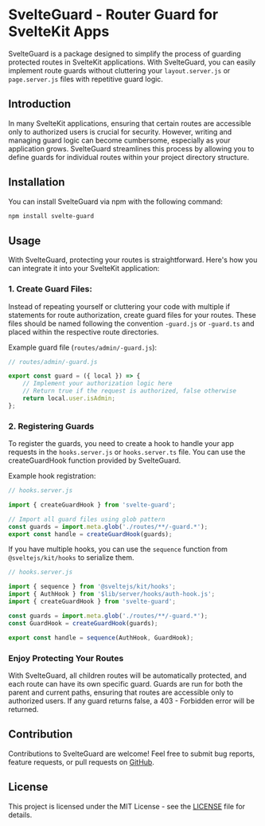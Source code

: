 # SvelteGuard - Router Guard for SvelteKit Apps

SvelteGuard is a package designed to simplify the process of guarding protected routes in SvelteKit applications. With SvelteGuard, you can easily implement route guards without cluttering your `layout.server.js` or `page.server.js` files with repetitive guard logic.

## Introduction

In many SvelteKit applications, ensuring that certain routes are accessible only to authorized users is crucial for security. However, writing and managing guard logic can become cumbersome, especially as your application grows. SvelteGuard streamlines this process by allowing you to define guards for individual routes within your project directory structure.

## Installation

You can install SvelteGuard via npm with the following command:

```bash
npm install svelte-guard
```

## Usage

With SvelteGuard, protecting your routes is straightforward. Here's how you can integrate it into your SvelteKit application:

### 1. Create Guard Files:

Instead of repeating yourself or cluttering your code with multiple if statements for route authorization, create guard files for your routes. These files should be named following the convention `-guard.js` or `-guard.ts` and placed within the respective route directories.

Example guard file (`routes/admin/-guard.js`):

```javascript
// routes/admin/-guard.js

export const guard = ({ local }) => {
	// Implement your authorization logic here
	// Return true if the request is authorized, false otherwise
	return local.user.isAdmin;
};
```

### 2. Registering Guards

To register the guards, you need to create a hook to handle your app requests in the `hooks.server.js` or `hooks.server.ts` file. You can use the createGuardHook function provided by SvelteGuard.

Example hook registration:

```javascript
// hooks.server.js

import { createGuardHook } from 'svelte-guard';

// Import all guard files using glob pattern
const guards = import.meta.glob('./routes/**/-guard.*');
export const handle = createGuardHook(guards);
```

If you have multiple hooks, you can use the `sequence` function from `@sveltejs/kit/hooks` to serialize them.

```javascript
// hooks.server.js

import { sequence } from '@sveltejs/kit/hooks';
import { AuthHook } from '$lib/server/hooks/auth-hook.js';
import { createGuardHook } from 'svelte-guard';

const guards = import.meta.glob('./routes/**/-guard.*');
const GuardHook = createGuardHook(guards);

export const handle = sequence(AuthHook, GuardHook);
```

### Enjoy Protecting Your Routes

With SvelteGuard, all children routes will be automatically protected, and each route can have its own specific guard. Guards are run for both the parent and current paths, ensuring that routes are accessible only to authorized users. If any guard returns false, a 403 - Forbidden error will be returned.

## Contribution

Contributions to SvelteGuard are welcome! Feel free to submit bug reports, feature requests, or pull requests on [GitHub](https://github.com/mehdikhody/svelte-guard).

## License

This project is licensed under the MIT License - see the [LICENSE](https://github.com/mehdikhody/svelte-guard/blob/master/LICENSE) file for details.
